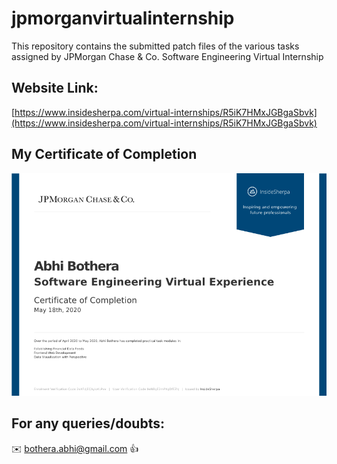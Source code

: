 # jpmorganvirtualinternship

This repository contains the submitted patch files of the various tasks assigned by JPMorgan Chase &amp; Co. Software Engineering Virtual Internship

## Website Link:

[https://www.insidesherpa.com/virtual-internships/R5iK7HMxJGBgaSbvk](https://www.insidesherpa.com/virtual-internships/R5iK7HMxJGBgaSbvk)

## My Certificate of Completion

![](https://github.com/abhibothera/jpmorganvirtualinternship/blob/master/JP%20Morgan.png)

## For any queries/doubts:

:envelope: bothera.abhi@gmail.com :thumbsup:
